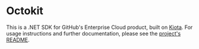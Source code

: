 # Octokit

This is a .NET SDK for GitHub's Enterprise Cloud product, built on [Kiota](https://github.com/microsoft/kiota). For usage instructions and further documentation, please see the [project's README](https://github.com/octokit/dotnet-sdk-enterprise-cloud/blob/main/README.md).
